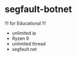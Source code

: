 # segfault-botnet
!!! for Educational !!!

- unlimited ip
- Ryzen 9
- unlimited thread
- segfault.net